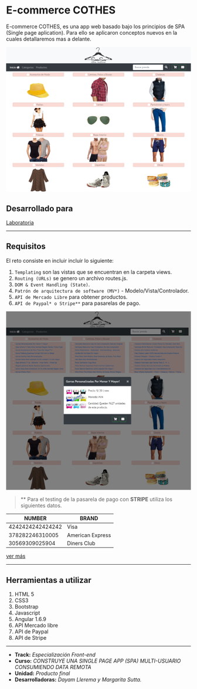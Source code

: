 # E-commerce COTHES
E-commerce COTHES, es una app web basado bajo los principios de SPA (Single page aplication). Para ello se aplicaron conceptos nuevos en la cuales detallaremos mas a delante.

  ![vista2](public/assets/images/screen-categories.png)

## Desarrollado para 
[Laboratoria](http://laboratoria.la)

***

## Requisitos

El reto consiste en incluir incluir lo siguiente:

1. `Templating` son las vistas que se encuentran en la carpeta views.
2. `Routing (URLs)` se genero un archivo routes.js.
3. `DOM & Event Handling (State)`.
4. `Patrón de arquitectura de software (MV*)` - Modelo/Vista/Controlador.
5. `API de Mercado Libre` para obtener productos.
6. `API de Paypal* o Stripe**` para pasarelas de pago.


  ![vista3](public/assets/images/screen-products.png)

> ** Para el testing de la pasarela de pago con **STRIPE** utiliza los siguientes datos.

NUMBER | BRAND
------------ | -------------
 4242424242424242 | Visa
 378282246310005 | American Express
 30569309025904 | Diners Club

[ver más](https://stripe.com/docs/testing)
***

## Herramientas a utilizar

1. HTML 5
2. CSS3
3. Bootstrap
4. Javascript
5. Angular 1.6.9
6. API Mercado libre
7. API de Paypal
8. API de Stripe

***

* **Track:** _Especialización Front-end_
* **Curso:** _CONSTRUYE UNA SINGLE PAGE APP (SPA) MULTI-USUARIO CONSUMIENDO DATA REMOTA_
* **Unidad:** _Producto final_
* **Desarrolladoras:** _Dayam Llerema y Margarita Sutta._